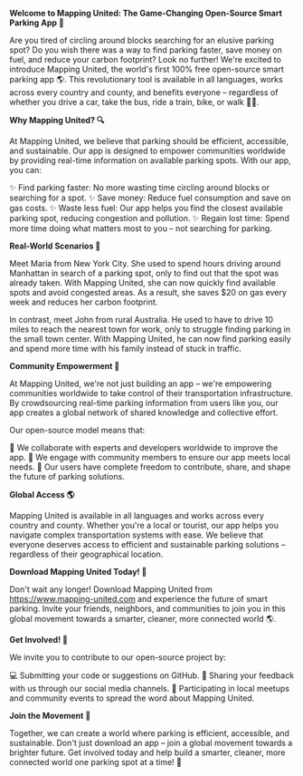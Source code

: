 **Welcome to Mapping United: The Game-Changing Open-Source Smart Parking App 🚀**

Are you tired of circling around blocks searching for an elusive parking spot? Do you wish there was a way to find parking faster, save money on fuel, and reduce your carbon footprint? Look no further! We're excited to introduce Mapping United, the world's first 100% free open-source smart parking app 🌎. This revolutionary tool is available in all languages, works across every country and county, and benefits everyone – regardless of whether you drive a car, take the bus, ride a train, bike, or walk 🚴‍♀️.

**Why Mapping United? 🔍**

At Mapping United, we believe that parking should be efficient, accessible, and sustainable. Our app is designed to empower communities worldwide by providing real-time information on available parking spots. With our app, you can:

✨ Find parking faster: No more wasting time circling around blocks or searching for a spot.
✨ Save money: Reduce fuel consumption and save on gas costs.
✨ Waste less fuel: Our app helps you find the closest available parking spot, reducing congestion and pollution.
✨ Regain lost time: Spend more time doing what matters most to you – not searching for parking.

**Real-World Scenarios 🌆**

Meet Maria from New York City. She used to spend hours driving around Manhattan in search of a parking spot, only to find out that the spot was already taken. With Mapping United, she can now quickly find available spots and avoid congested areas. As a result, she saves $20 on gas every week and reduces her carbon footprint.

In contrast, meet John from rural Australia. He used to have to drive 10 miles to reach the nearest town for work, only to struggle finding parking in the small town center. With Mapping United, he can now find parking easily and spend more time with his family instead of stuck in traffic.

**Community Empowerment 🌟**

At Mapping United, we're not just building an app – we're empowering communities worldwide to take control of their transportation infrastructure. By crowdsourcing real-time parking information from users like you, our app creates a global network of shared knowledge and collective effort.

Our open-source model means that:

🤝 We collaborate with experts and developers worldwide to improve the app.
💬 We engage with community members to ensure our app meets local needs.
🌟 Our users have complete freedom to contribute, share, and shape the future of parking solutions.

**Global Access 🌎**

Mapping United is available in all languages and works across every country and county. Whether you're a local or tourist, our app helps you navigate complex transportation systems with ease. We believe that everyone deserves access to efficient and sustainable parking solutions – regardless of their geographical location.

**Download Mapping United Today! 📲**

Don't wait any longer! Download Mapping United from https://www.mapping-united.com and experience the future of smart parking. Invite your friends, neighbors, and communities to join you in this global movement towards a smarter, cleaner, more connected world 🌎.

**Get Involved! 💬**

We invite you to contribute to our open-source project by:

💻 Submitting your code or suggestions on GitHub.
📱 Sharing your feedback with us through our social media channels.
👥 Participating in local meetups and community events to spread the word about Mapping United.

**Join the Movement 🚀**

Together, we can create a world where parking is efficient, accessible, and sustainable. Don't just download an app – join a global movement towards a brighter future. Get involved today and help build a smarter, cleaner, more connected world one parking spot at a time! 🌟